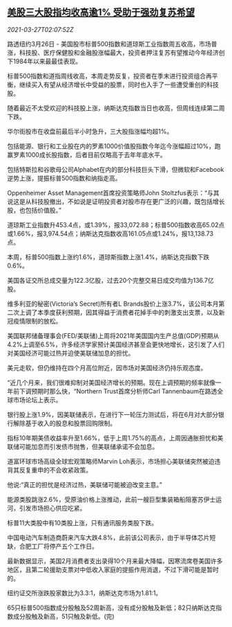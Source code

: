 <!--1616812262000-->
[美股三大股指均收高逾1% 受助于强劲复苏希望](https://cn.reuters.com/article/us-stocks-economy-recovery-0327-idCNKBS2BJ01I)
------

<div><i>2021-03-27T02:07:52Z</i></div><p>路透纽约3月26日 - 美国股市标普500指数和道琼斯工业指数周五收高，市场普涨，科技股、医疗保健股和金融股涨幅最大，投资者押注复苏有望推动今年经济创下1984年以来最最佳表现。</p><p>标普500指数和道指周线收高，本周走势反复，投资者在季末进行投资组合再平衡，继续买入有望从经济增长中受益的股票，同时也入手了一些遭受重创的科技股。</p><p>随着最近不太受欢迎的科技股上涨，纳斯达克指数当日也收高，但周线连续第二周下跌。</p><p>华尔街股市在收盘前最后半小时急升，三大股指涨幅均超1%。</p><p>包括能源、银行和工业股在内的罗素1000价值股指数今年迄今涨幅超过10%，跑赢罗素1000成长股指数，后者目前仅略高于去年年底水平。</p><p>包括特斯拉和谷歌母公司Alphabet在内的部分科技巨头下滑，但微软和Facebook逆势上涨，提振标普500指数和纳指走高。</p><p>Oppenheimer Asset Management首席投资策略师John Stoltzfus表示：“与其说这是从科技股撤出，不如说是证明投资者对股市存在更广泛的兴趣，既包括增长股，也包括价值股。”</p><p>道琼斯工业指数升453.4点，或1.39%，报33,072.88；标普500指数收高65.02点或1.66%，报3,974.54点；纳斯达克指数收高161.05点或1.24%，报13,138.73点。</p><p>本周，标普500指数上涨约1.6%，道琼斯指数上涨1.4%，纳斯达克指数下跌0.6%。</p><p>美国各证交所总成交量为122.3亿股，过去20个完整交易日成交均值为136.7亿股。</p><p>维多利亚的秘密(Victoria’s Secret)所有者L Brands股价上涨3.7%，该公司本月第二次上调了本季度获利预期，因其得益于消费者花掉手中的刺激支出支票，以及新冠疫情限制的放松。</p><p>美国联邦储备理事会(FED/美联储)上周将2021年美国国内生产总值(GDP)预期从4.2%上调至6.5%，许多经济学家预计美国经济甚至会更快地增长，这引发了人们对美国经济可能过热并迫使美联储加息的担忧。</p><p>美元走软，但仍维持在四个月高位附近，因市场对美国经济仍持乐观态度。</p><p>“近几个月来，我们很难抑制对美国经济增长的预期。现在上调预期的频率就像一年前下调预期时那么快，“Northern Trust首席分析师Carl Tannenbaum在路透全球市场论坛上表示。</p><p>银行股上涨1.9%，因美联储表示，在进行下一轮压力测试后，将在6月对大部分银行解除基于收入的股息和股票回购限制。</p><p>指标10年期美债收益率升至1.66%，低于上周1.75%的高点，上周因通胀担忧和美联储可能加息而引发债市抛售，但美联储承诺不会加息。</p><p>道富环球市场高级全球宏观策略师Marvin Loh表示，市场担心美联储突然被迫违背其反复重申的不会收紧政策。</p><p>他说:“真正的担忧是经济过热，美联储可能被迫改变主意。”</p><p>能源类股跳涨2.6%，受原油价格上涨推动，此前一艘巨型集装箱船阻塞苏伊士运河，引发市场担心供应吃紧。</p><p>标普11大类股中有10类股上涨，只有通讯服务类股下跌。</p><p>中国电动汽车制造商蔚来汽车大跌4.8%，此前该公司表示，由于半导体芯片短缺，合肥工厂将停产五个工作日。</p><p>最新数据显示，美国2月消费者支出录得10个月来最大降幅，因寒流席卷美国许多地区，且第二轮援助支票对中低收入家庭的提振作用消退，不过下滑可能是暂时的。</p><p>纽约证交所涨跌股家数比为3.3:1，纳斯达克市场为1.81:1。</p><p>65只标普500指数成分股触及52周新高，没有成分股触及新低；82只纳斯达克指数成分股触及新高，51只触及新低。(完)</p>
